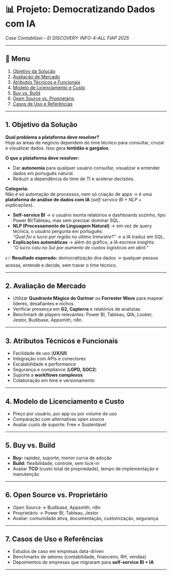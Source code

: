 # 📊 Projeto: Democratizando Dados com IA

_Case Contabilizei – EI DISCOVERY: INFO-4-ALL FIAP 2025_

---

## 📌 Menu

1. [Objetivo da Solução](#1-objetivo-da-solução)
2. [Avaliação de Mercado](#2-avaliação-de-mercado)
3. [Atributos Técnicos e Funcionais](#3-atributos-técnicos-e-funcionais)
4. [Modelo de Licenciamento e Custo](#4-modelo-de-licenciamento-e-custo)
5. [Buy vs. Build](#5-buy-vs-build)
6. [Open Source vs. Proprietário](#6-open-source-vs-proprietário)
7. [Casos de Uso e Referências](#7-casos-de-uso-e-referências)

---

## 1. Objetivo da Solução

**Qual problema a plataforma deve resolver?**  
Hoje as áreas de negócio dependem do time técnico para consultar, cruzar e visualizar dados. Isso gera **lentidão e gargalos**.

**O que a plataforma deve resolver:**

- Dar **autonomia** para qualquer usuário consultar, visualizar e entender dados em português natural.
- Reduzir a dependência do time de TI e acelerar decisões.

**Categoria:**  
Não é só automação de processos, nem só criação de apps → é uma **plataforma de análise de dados com IA** (_self-service BI + NLP + explicações_).

- **Self-service BI** → o usuário monta relatórios e dashboards sozinho, tipo Power BI/Tableau, mas sem precisar dominar SQL.
- **NLP (Processamento de Linguagem Natural)** → em vez de query técnica, o usuário pergunta em português:  
  _“Qual foi o lucro por região no último trimestre?”_ → a IA traduz em SQL.
- **Explicações automáticas** → além do gráfico, a IA escreve insights:  
  _“O lucro caiu no Sul por aumento de custos logísticos em abril.”_

👉 **Resultado esperado:** democratização dos dados → qualquer pessoa acessa, entende e decide, sem travar o time técnico.

---

## 2. Avaliação de Mercado

- Utilizar **Quadrante Mágico do Gartner** ou **Forrester Wave** para mapear líderes, desafiantes e nichos.
- Verificar presença em **G2, Capterra** e relatórios de analistas.
- Benchmark de players relevantes: Power BI, Tableau, Qlik, Looker, Jestor, Budibase, Appsmith, n8n.

---

## 3. Atributos Técnicos e Funcionais

- Facilidade de uso (**UX/UI**)
- Integração com APIs e conectores
- Escalabilidade e performance
- Segurança e compliance (**LGPD, SOC2**)
- Suporte a **workflows complexos**
- Colaboração em time e versionamento

---

## 4. Modelo de Licenciamento e Custo

- Preço por usuário, por app ou por volume de uso
- Comparação com alternativas open source
- Avaliar custo de suporte: Free ≠ Sustentável

---

## 5. Buy vs. Build

- **Buy:** rapidez, suporte, menor curva de adoção
- **Build:** flexibilidade, controle, sem lock-in
- Avaliar **TCO** (custo total de propriedade), tempo de implementação e manutenção

---

## 6. Open Source vs. Proprietário

- Open Source → Budibase, Appsmith, n8n
- Proprietário → Power BI, Tableau, Jestor
- Avaliar: comunidade ativa, documentação, customização, segurança

---

## 7. Casos de Uso e Referências

- Estudos de caso em empresas data-driven
- Benchmarks de setores (contabilidade, financeiro, RH, vendas)
- Depoimentos de empresas que migraram para **self-service BI + IA**

---
